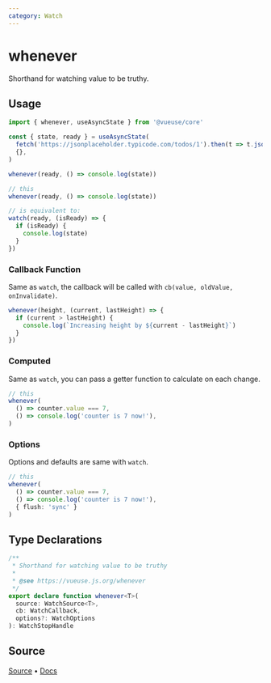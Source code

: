 ```yaml
---
category: Watch
---
```


# whenever

Shorthand for watching value to be truthy.

## Usage

```js
import { whenever, useAsyncState } from '@vueuse/core'

const { state, ready } = useAsyncState(
  fetch('https://jsonplaceholder.typicode.com/todos/1').then(t => t.json()),
  {},
)

whenever(ready, () => console.log(state))
```

```ts
// this
whenever(ready, () => console.log(state))

// is equivalent to:
watch(ready, (isReady) => {
  if (isReady) {
    console.log(state)
  }
})
```

### Callback Function

Same as `watch`, the callback will be called with `cb(value, oldValue, onInvalidate)`.

```ts
whenever(height, (current, lastHeight) => {
  if (current > lastHeight) {
    console.log(`Increasing height by ${current - lastHeight}`)
  }
})
```

### Computed

Same as `watch`, you can pass a getter function to calculate on each change.

```ts
// this
whenever(
  () => counter.value === 7, 
  () => console.log('counter is 7 now!'),
)
```

### Options

Options and defaults are same with `watch`.

```ts
// this
whenever(
  () => counter.value === 7, 
  () => console.log('counter is 7 now!'),
  { flush: 'sync' }
)
```

<!--FOOTER_STARTS-->
## Type Declarations

```typescript
/**
 * Shorthand for watching value to be truthy
 *
 * @see https://vueuse.js.org/whenever
 */
export declare function whenever<T>(
  source: WatchSource<T>,
  cb: WatchCallback,
  options?: WatchOptions
): WatchStopHandle
```

## Source

[Source](https://github.com/vueuse/vueuse/blob/main/packages/shared/whenever/index.ts) • [Docs](https://github.com/vueuse/vueuse/blob/main/packages/shared/whenever/index.md)


<!--FOOTER_ENDS-->
